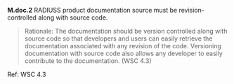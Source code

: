 
**M.doc.2** RADIUSS product documentation source must be revision-controlled along with source code.

> Rationale: The documentation should be version controlled along with source code so that developers and users can easily retrieve the documentation associated with any revision of the code. Versioning documentation with source code also allows any developer to easily contribute to the documentation. (WSC 4.3)

Ref: WSC 4.3
